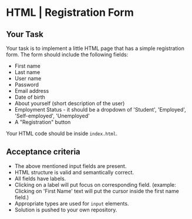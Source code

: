 HTML | Registration Form
========================

## Your Task
Your task is to implement a little HTML page that has a simple registration form.
The form should include the following fields:
* First name
* Last name
* User name
* Password
* Email address
* Date of birth
* About yourself (short description of the user)
* Employment Status - it should be a dropdown of 'Student', 'Employed', 'Self-employed', 'Unemployed'
* A "Registration" button

Your HTML code should be inside `index.html`.

## Acceptance criteria
* The above mentioned input fields are present.
* HTML structure is valid and semantically correct.
* All fields have labels.
* Clicking on a label will put focus on corresponding field. (example: Clicking on 'First Name' text will put the cursor inside the first name field.)
* Appropriate types are used for `input` elements.
* Solution is pushed to your own repository.
